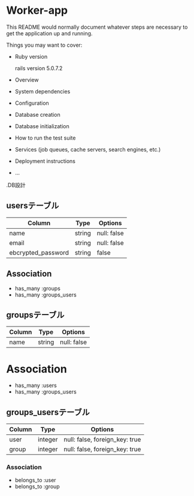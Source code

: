 # Worker-app

This README would normally document whatever steps are necessary to get the
application up and running.

Things you may want to cover:

* Ruby version
  
  rails version 5.0.7.2

* Overview
  
* System dependencies

* Configuration

* Database creation

* Database initialization

* How to run the test suite

* Services (job queues, cache servers, search engines, etc.)

* Deployment instructions

* ...

.DB設計
## usersテーブル
|Column|Type|Options|
|------|----|-------|
|name  |string|null: false|
|email |string|null: false|
|ebcrypted_password|string|false|
## Association
- has_many :groups
- has_many :groups_users

## groupsテーブル
|Column|Type|Options|
|------|----|-------|
|name|string|null: false|
# Association
- has_many :users
- has_many :groups_users

## groups_usersテーブル
|Column|Type|Options|
|------|----|-------|
|user|integer|null: false, foreign_key: true|
|group|integer|null: false, foreign_key: true|
### Association
- belongs_to :user
- belongs_to :group